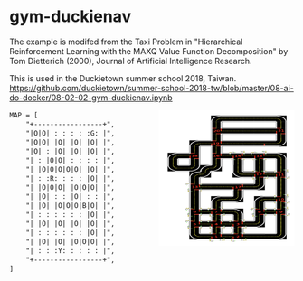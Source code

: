 # gym-duckienav

The example is modifed from the Taxi Problem in "Hierarchical Reinforcement Learning with the MAXQ Value Function Decomposition" by  Tom Dietterich (2000), Journal of Artificial Intelligence Research.

This is used in the Duckietown summer school 2018, Taiwan.
https://github.com/duckietown/summer-school-2018-tw/blob/master/08-ai-do-docker/08-02-02-gym-duckienav.ipynb


<img style="float: right;" src="images/DuckieNav-v1.png"  width="240" height="240">

```
MAP = [
    "+-----------------+",
    "|O|O| : : : : :G: |",
    "|O|O| |O| |O| |O| |",
    "|O| : |O| |O| |O| |",
    "| : |O|O| : : : : |",
    "| |O|O|O|O|O| |O| |",
    "| : :R: : : : |O| |",
    "| |O|O|O| |O|O|O| |",
    "| |O| : : |O| : : |",
    "| |O| |O|O|O|B|O| |",
    "| : : : : : : |O| |",
    "| |O| |O| |O| |O| |",
    "| : : : : : : |O| |",
    "| |O| |O| |O|O|O| |",
    "| : : :Y: : : : : |",
    "+-----------------+",
]

```
